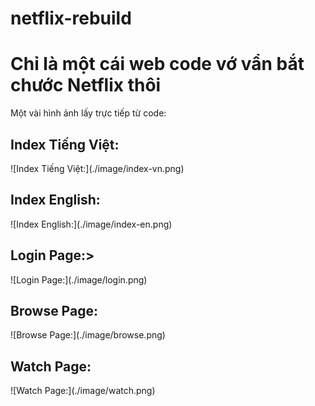 # netflix-rebuild

<h1>Chỉ là một cái web code vớ vẩn bắt chước Netflix thôi</h1>

Một vài hình ảnh lấy trực tiếp từ code:

<h2>Index Tiếng Việt:</h2>
![Index Tiếng Việt:](./image/index-vn.png)

<h2>Index English:</h2>
![Index English:](./image/index-en.png)

<h2>Login Page:></h2>
![Login Page:](./image/login.png)

<h2>Browse Page:</h2>
![Browse Page:](./image/browse.png)

<h2>Watch Page:</h2>
![Watch Page:](./image/watch.png)